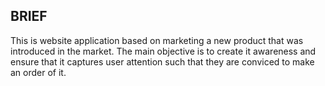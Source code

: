  ## BRIEF
 This is website application based on marketing a new product that was introduced in the market. The main objective is to create it awareness and ensure that it captures user attention such that they are conviced to make an order of it.
 